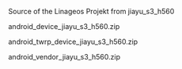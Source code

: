 Source of the Linageos Projekt from jiayu_s3_h560


android_device_jiayu_s3_h560.zip

android_twrp_device_jiayu_s3_h560.zip

android_vendor_jiayu_s3_h560.zip

